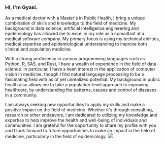 
### Hi, I'm Gyasi. 
As a medical doctor with a Master's in Public Health, I bring a unique combination of skills and knowledge to the field of medicine. My background in data science, artificial intelligence engineering and epidemiology has allowed me to excel in my role as a consultant at a medical software company. My primary focus is using my technical abilities, medical expertise and epidemiological understanding to improve both clinical and population medicine.

With a strong proficiency in various programming languages such as Python, R, SAS, and Rust, I have a wealth of experience in the field of data science. In particular, I have a keen interest in the application of computer vision in medicine, though I find natural language processing to be a fascinating field with as of yet unrealized potential. My background in public health also allows me to take a population-level approach to improving healthcare, by understanding the patterns, causes and control of diseases in a community.

I am always seeking new opportunities to apply my skills and make a positive impact on the field of medicine. Whether it's through consulting, research or other endeavors, I am dedicated to utilizing my knowledge and expertise to help improve the health and well-being of individuals and communities. I am grateful for the opportunity to share my profile with you and I look forward to future opportunities to make an impact in the field of medicine, particularly in the field of epidemiology.
<a href="https://wakatime.com"><img src="https://wakatime.com/share/@2e436bf8-ae76-4231-9a26-f43c18a1e56c/b2574c43-4be1-46cd-bcb4-13a672699ef0.png" /></a>
<!--
**gyasis/gyasis** is a ✨ _special_ ✨ repository because its `README.md` (this file) appears on your GitHub profile.

Here are some ideas to get you started:

- 🔭 I’m currently working on ...
- 🌱 I’m currently learning ...
- 👯 I’m looking to collaborate on ...
- 🤔 I’m looking for help with ...
- 💬 Ask me about ...
- 📫 How to reach me: ...
- 😄 Pronouns: ...
- ⚡ Fun fact: ...
-->
